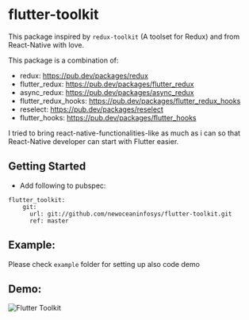 # flutter-toolkit
This package inspired by `redux-toolkit` (A toolset for Redux) and from React-Native with love.

This package is a combination of:
- redux: https://pub.dev/packages/redux
- flutter_redux: https://pub.dev/packages/flutter_redux
- async_redux: https://pub.dev/packages/async_redux
- flutter_redux_hooks: https://pub.dev/packages/flutter_redux_hooks
- reselect: https://pub.dev/packages/reselect
- flutter_hooks: https://pub.dev/packages/flutter_hooks

I tried to bring react-native-functionalities-like as much as i can so that React-Native developer can start with Flutter easier.

## Getting Started
- Add following to pubspec:
```
flutter_toolkit:
    git:
      url: git://github.com/newoceaninfosys/flutter-toolkit.git
      ref: master
```

## Example:
Please check `example` folder for setting up also code demo


## Demo:
![Flutter Toolkit](https://content.screencast.com/users/sang.dao/folders/Default/media/a17ff02b-42ee-42d8-8880-395c7f0b1e98/flutter-toolkit.gif)